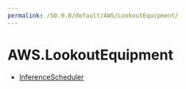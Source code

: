 ```yaml
---
permalink: /50.0.0/default/AWS/LookoutEquipment/
---
```


# AWS.LookoutEquipment



* [InferenceScheduler](InferenceScheduler.md)